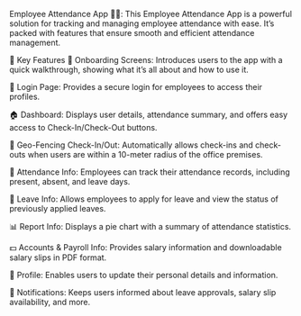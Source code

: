 Employee Attendance App 📱💼: This Employee Attendance App is a powerful solution for tracking and managing employee attendance with ease. It’s packed with features that ensure smooth and efficient attendance management.

🌟 Key Features
📖 Onboarding Screens: Introduces users to the app with a quick walkthrough, showing what it’s all about and how to use it.

🔐 Login Page: Provides a secure login for employees to access their profiles.

🏠 Dashboard: Displays user details, attendance summary, and offers easy access to Check-In/Check-Out buttons.

📍 Geo-Fencing Check-In/Out: Automatically allows check-ins and check-outs when users are within a 10-meter radius of the office premises.

📅 Attendance Info: Employees can track their attendance records, including present, absent, and leave days.

📝 Leave Info: Allows employees to apply for leave and view the status of previously applied leaves.

📊 Report Info: Displays a pie chart with a summary of attendance statistics.

💵 Accounts & Payroll Info: Provides salary information and downloadable salary slips in PDF format.

👤 Profile: Enables users to update their personal details and information.

🔔 Notifications: Keeps users informed about leave approvals, salary slip availability, and more.
